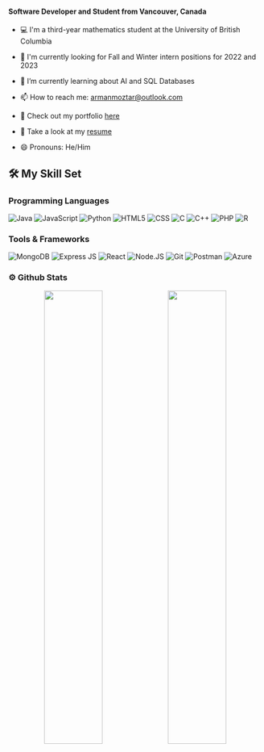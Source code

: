  #### Software Developer and Student from Vancouver, Canada

 
- 💻 I'm a third-year mathematics student at the University of British Columbia

- 💼 I'm currently looking for Fall and Winter intern positions for 2022 and 2023

- 🌱 I’m currently learning about AI and SQL Databases

- 📫 How to reach me: [armanmoztar@outlook.com](mailto:armanmoztar@outlook.com)  

- 📁 Check out my portfolio [here](https://armanmoztar.github.io/)

- 📄 Take a look at my [resume](https://armanmoztar.github.io/assets/files/Arman_Resume.pdf)

- 😄 Pronouns: He/Him


## 🛠 My Skill Set

### Programming Languages
![Java](https://img.shields.io/badge/Java-ED8B00?style=for-the-badge&logo=java&logoColor=white)
![JavaScript](https://img.shields.io/badge/JavaScript-323330?style=for-the-badge&logo=javascript&logoColor=F7DF1E)
![Python](https://img.shields.io/badge/Python-FFD43B?style=for-the-badge&logo=python&logoColor=blue)
![HTML5](https://img.shields.io/badge/html5-%23E34F26.svg?style=for-the-badge&logo=html5&logoColor=white)
![CSS](https://img.shields.io/badge/CSS3-1572B6?style=for-the-badge&logo=css3&logoColor=white)
![C](https://img.shields.io/badge/c-%2300599C.svg?style=for-the-badge&logo=c&logoColor=white)
![C++](https://img.shields.io/badge/C%2B%2B-00599C?style=for-the-badge&logo=c%2B%2B&logoColor=white)
![PHP](https://img.shields.io/badge/PHP-777BB4?style=for-the-badge&logo=php&logoColor=white)
![R](https://img.shields.io/badge/r-%23276DC3.svg?style=for-the-badge&logo=r&logoColor=white)

### Tools & Frameworks
![MongoDB](https://img.shields.io/badge/MongoDB-4EA94B?style=for-the-badge&logo=mongodb&logoColor=white)
![Express JS](https://img.shields.io/badge/Express.js-000000?style=for-the-badge&logo=express&logoColor=white)
![React](https://img.shields.io/badge/React-20232A?style=for-the-badge&logo=react&logoColor=61DAFB)
![Node.JS](https://img.shields.io/badge/Node.js-339933?style=for-the-badge&logo=nodedotjs&logoColor=white)
![Git](https://img.shields.io/badge/GIT-E44C30?style=for-the-badge&logo=git&logoColor=white)
![Postman](https://img.shields.io/badge/Postman-FF6C37?style=for-the-badge&logo=Postman&logoColor=white)
![Azure](https://img.shields.io/badge/microsoft%20azure-0089D6?style=for-the-badge&logo=microsoft-azure&logoColor=white)

### ⚙️ Github Stats
<p align="center">
  <img width="48%" src="https://github-readme-stats.vercel.app/api?username=parsasaeedi&count_private=true&show_icons=true&theme=tokyonight&hide_border=true"/>
  <img width="48%" src="https://github-readme-streak-stats.herokuapp.com/?user=parsasaeedi&theme=tokyonight&hide_border=true"/>
</p>

<!--
![snake-Gif](https://github.com/armanmoztar/armanmoztar/blob/output/github-contribution-grid-snake.gif)
![Activity-Graph](https://activity-graph.herokuapp.com/graph?username=armanmoztar&theme=minimal)
![Profile-Hit-Counter](https://hits.seeyoufarm.com/api/count/incr/badge.svg?url=https%3A%2F%2Fgithub.com%2F{username}1212%2Fhit-counter)
 -->

<!-- RESOURCES/LINKS
- https://shields.io/.    
- https://github.com/alexandresanlim/Badges4-README.md-Profile.     #Tech Stack
- https://github.com/rishavanand/github-profilinator.  # Profile generator
- https://github.com/anuraghazra/github-readme-stats.   # Github Stats  
 -->
